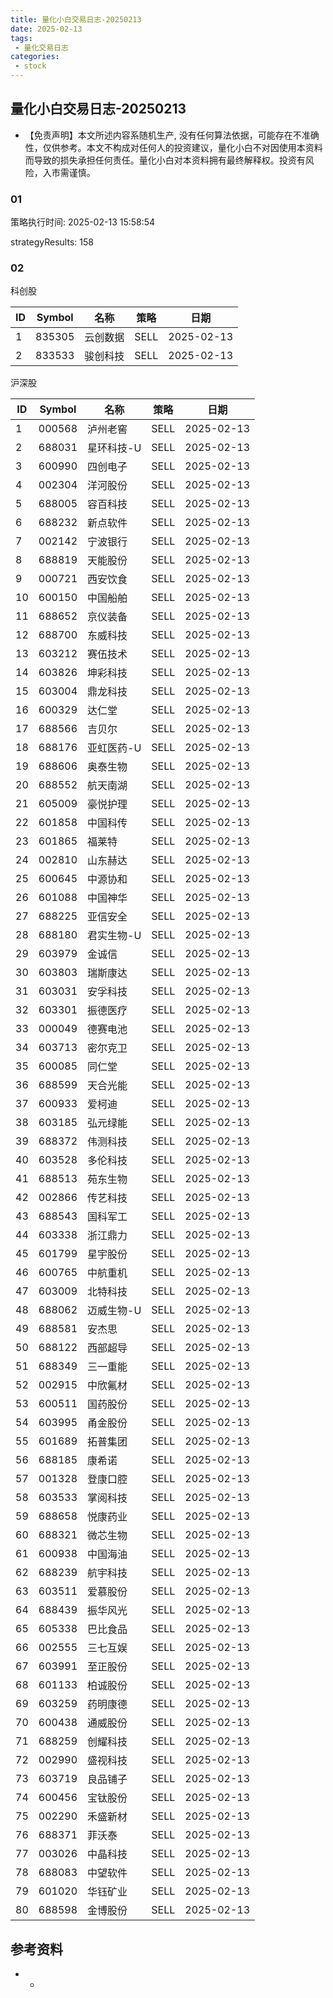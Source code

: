 ```yaml
---
title: 量化小白交易日志-20250213
date: 2025-02-13
tags:
 - 量化交易日志
categories: 
 - stock
---
```


## 量化小白交易日志-20250213

- 【免责声明】本文所述内容系随机生产, 没有任何算法依据，可能存在不准确性，仅供参考。本文不构成对任何人的投资建议，量化小白不对因使用本资料而导致的损失承担任何责任。量化小白对本资料拥有最终解释权。投资有风险，入市需谨慎。

### 01

策略执行时间: 2025-02-13 15:58:54

strategyResults: 158

### 02

科创股

|ID|Symbol|名称|策略|日期|
| ---- | ---- | ---- | ---- | ---- |
|1|835305|云创数据|SELL|2025-02-13|
|2|833533|骏创科技|SELL|2025-02-13|

沪深股

|ID|Symbol|名称|策略|日期|
| ---- | ---- | ---- | ---- | ---- |
|1|000568|泸州老窖|SELL|2025-02-13|
|2|688031|星环科技-U|SELL|2025-02-13|
|3|600990|四创电子|SELL|2025-02-13|
|4|002304|洋河股份|SELL|2025-02-13|
|5|688005|容百科技|SELL|2025-02-13|
|6|688232|新点软件|SELL|2025-02-13|
|7|002142|宁波银行|SELL|2025-02-13|
|8|688819|天能股份|SELL|2025-02-13|
|9|000721|西安饮食|SELL|2025-02-13|
|10|600150|中国船舶|SELL|2025-02-13|
|11|688652|京仪装备|SELL|2025-02-13|
|12|688700|东威科技|SELL|2025-02-13|
|13|603212|赛伍技术|SELL|2025-02-13|
|14|603826|坤彩科技|SELL|2025-02-13|
|15|603004|鼎龙科技|SELL|2025-02-13|
|16|600329|达仁堂|SELL|2025-02-13|
|17|688566|吉贝尔|SELL|2025-02-13|
|18|688176|亚虹医药-U|SELL|2025-02-13|
|19|688606|奥泰生物|SELL|2025-02-13|
|20|688552|航天南湖|SELL|2025-02-13|
|21|605009|豪悦护理|SELL|2025-02-13|
|22|601858|中国科传|SELL|2025-02-13|
|23|601865|福莱特|SELL|2025-02-13|
|24|002810|山东赫达|SELL|2025-02-13|
|25|600645|中源协和|SELL|2025-02-13|
|26|601088|中国神华|SELL|2025-02-13|
|27|688225|亚信安全|SELL|2025-02-13|
|28|688180|君实生物-U|SELL|2025-02-13|
|29|603979|金诚信|SELL|2025-02-13|
|30|603803|瑞斯康达|SELL|2025-02-13|
|31|603031|安孚科技|SELL|2025-02-13|
|32|603301|振德医疗|SELL|2025-02-13|
|33|000049|德赛电池|SELL|2025-02-13|
|34|603713|密尔克卫|SELL|2025-02-13|
|35|600085|同仁堂|SELL|2025-02-13|
|36|688599|天合光能|SELL|2025-02-13|
|37|600933|爱柯迪|SELL|2025-02-13|
|38|603185|弘元绿能|SELL|2025-02-13|
|39|688372|伟测科技|SELL|2025-02-13|
|40|603528|多伦科技|SELL|2025-02-13|
|41|688513|苑东生物|SELL|2025-02-13|
|42|002866|传艺科技|SELL|2025-02-13|
|43|688543|国科军工|SELL|2025-02-13|
|44|603338|浙江鼎力|SELL|2025-02-13|
|45|601799|星宇股份|SELL|2025-02-13|
|46|600765|中航重机|SELL|2025-02-13|
|47|603009|北特科技|SELL|2025-02-13|
|48|688062|迈威生物-U|SELL|2025-02-13|
|49|688581|安杰思|SELL|2025-02-13|
|50|688122|西部超导|SELL|2025-02-13|
|51|688349|三一重能|SELL|2025-02-13|
|52|002915|中欣氟材|SELL|2025-02-13|
|53|600511|国药股份|SELL|2025-02-13|
|54|603995|甬金股份|SELL|2025-02-13|
|55|601689|拓普集团|SELL|2025-02-13|
|56|688185|康希诺|SELL|2025-02-13|
|57|001328|登康口腔|SELL|2025-02-13|
|58|603533|掌阅科技|SELL|2025-02-13|
|59|688658|悦康药业|SELL|2025-02-13|
|60|688321|微芯生物|SELL|2025-02-13|
|61|600938|中国海油|SELL|2025-02-13|
|62|688239|航宇科技|SELL|2025-02-13|
|63|603511|爱慕股份|SELL|2025-02-13|
|64|688439|振华风光|SELL|2025-02-13|
|65|605338|巴比食品|SELL|2025-02-13|
|66|002555|三七互娱|SELL|2025-02-13|
|67|603991|至正股份|SELL|2025-02-13|
|68|601133|柏诚股份|SELL|2025-02-13|
|69|603259|药明康德|SELL|2025-02-13|
|70|600438|通威股份|SELL|2025-02-13|
|71|688259|创耀科技|SELL|2025-02-13|
|72|002990|盛视科技|SELL|2025-02-13|
|73|603719|良品铺子|SELL|2025-02-13|
|74|600456|宝钛股份|SELL|2025-02-13|
|75|002290|禾盛新材|SELL|2025-02-13|
|76|688371|菲沃泰|SELL|2025-02-13|
|77|003026|中晶科技|SELL|2025-02-13|
|78|688083|中望软件|SELL|2025-02-13|
|79|601020|华钰矿业|SELL|2025-02-13|
|80|688598|金博股份|SELL|2025-02-13|

## 参考资料

- -